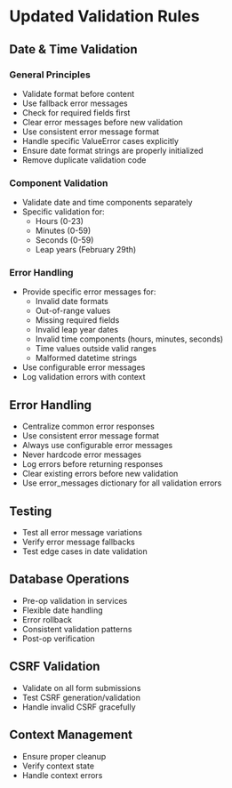 # Updated Validation Rules

## Date & Time Validation

### General Principles
- Validate format before content
- Use fallback error messages
- Check for required fields first
- Clear error messages before new validation
- Use consistent error message format
- Handle specific ValueError cases explicitly
- Ensure date format strings are properly initialized
- Remove duplicate validation code

### Component Validation
- Validate date and time components separately
- Specific validation for:
  - Hours (0-23)
  - Minutes (0-59)
  - Seconds (0-59)
  - Leap years (February 29th)

### Error Handling
- Provide specific error messages for:
  - Invalid date formats
  - Out-of-range values
  - Missing required fields
  - Invalid leap year dates
  - Invalid time components (hours, minutes, seconds)
  - Time values outside valid ranges
  - Malformed datetime strings
- Use configurable error messages
- Log validation errors with context

## Error Handling
- Centralize common error responses
- Use consistent error message format
- Always use configurable error messages
- Never hardcode error messages
- Log errors before returning responses
- Clear existing errors before new validation
- Use error_messages dictionary for all validation errors

## Testing
- Test all error message variations
- Verify error message fallbacks
- Test edge cases in date validation

## Database Operations
- Pre-op validation in services
- Flexible date handling
- Error rollback
- Consistent validation patterns
- Post-op verification

## CSRF Validation
- Validate on all form submissions
- Test CSRF generation/validation
- Handle invalid CSRF gracefully

## Context Management
- Ensure proper cleanup
- Verify context state
- Handle context errors

